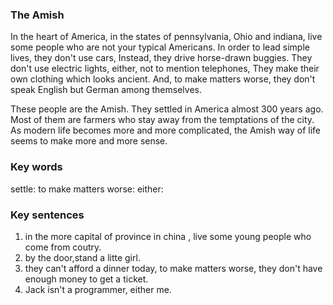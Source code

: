 ### The Amish
In the heart of America, in the states of pennsylvania, Ohio and indiana, live some people who are not your typical Americans. In order to lead simple lives, they don't use cars, Instead, they drive horse-drawn buggies. They don't use electric lights, either, not to mention telephones, They make their own clothing which looks ancient. And, to make matters worse, they don't speak English but German among themselves.

These people are the Amish. They settled in America almost 300 years ago. Most of them are farmers who stay away from the temptations of the city. As modern life becomes more and more complicated, the Amish way of life seems to make more and more sense.

### Key words
settle:
to make matters worse:
either:

### Key sentences
1. in the more capital of province in china , live some young people who come from coutry.
2. by the door,stand a litte girl.
3. they can't afford a dinner today, to make matters worse, they don't have enough money to get a ticket.
4. Jack isn't a programmer, either me.
